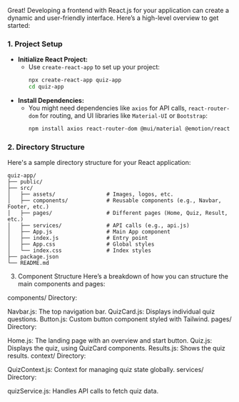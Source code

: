 Great! Developing a frontend with React.js for your application can create a dynamic and user-friendly interface. Here’s a high-level overview to get started:

### 1. **Project Setup**
   - **Initialize React Project:** 
     - Use `create-react-app` to set up your project:
       ```bash
       npx create-react-app quiz-app
       cd quiz-app
       ```
   - **Install Dependencies:**
     - You might need dependencies like `axios` for API calls, `react-router-dom` for routing, and UI libraries like `Material-UI` or `Bootstrap`:
       ```bash
       npm install axios react-router-dom @mui/material @emotion/react @emotion/styled
       ```

### 2. **Directory Structure**
   Here's a sample directory structure for your React application:
   ```
   quiz-app/
   ├── public/
   ├── src/
   │   ├── assets/                # Images, logos, etc.
   │   ├── components/            # Reusable components (e.g., Navbar, Footer, etc.)
   │   ├── pages/                 # Different pages (Home, Quiz, Result, etc.)
   │   ├── services/              # API calls (e.g., api.js)
   │   ├── App.js                 # Main App component
   │   ├── index.js               # Entry point
   │   ├── App.css                # Global styles
   │   └── index.css              # Index styles
   ├── package.json
   └── README.md
   ```


3. Component Structure
Here’s a breakdown of how you can structure the main components and pages:

components/ Directory:

Navbar.js: The top navigation bar.
QuizCard.js: Displays individual quiz questions.
Button.js: Custom button component styled with Tailwind.
pages/ Directory:

Home.js: The landing page with an overview and start button.
Quiz.js: Displays the quiz, using QuizCard components.
Results.js: Shows the quiz results.
context/ Directory:

QuizContext.js: Context for managing quiz state globally.
services/ Directory:

quizService.js: Handles API calls to fetch quiz data.